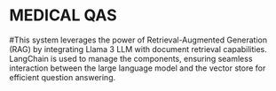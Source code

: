 # MEDICAL QAS
#This system leverages the power of Retrieval-Augmented Generation (RAG) by integrating Llama 3 LLM with document retrieval capabilities. LangChain is used to manage the components, ensuring seamless interaction between the large language model and the vector store for efficient question answering.
